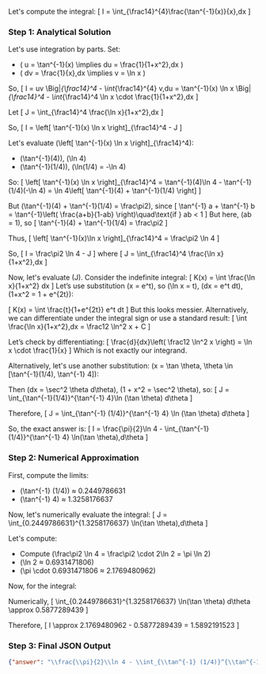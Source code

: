 Let's compute the integral:
\[
I = \int_{\frac14}^{4}\frac{\tan^{-1}(x)}{x}\,dx
\]

### Step 1: Analytical Solution

Let's use integration by parts. Set:
- \( u = \tan^{-1}(x) \implies du = \frac{1}{1+x^2}\,dx \)
- \( dv = \frac{1}{x}\,dx \implies v = \ln x \)

So,
\[
I = uv \Big|_{\frac14}^4 - \int_{\frac14}^{4} v\,du
  = \tan^{-1}(x) \ln x \Big|_{\frac14}^4 - \int_{\frac14}^4 \ln x \cdot \frac{1}{1+x^2}\,dx
\]

Let
\[
J = \int_{\frac14}^4 \frac{\ln x}{1+x^2}\,dx
\]

So,
\[
I = \left[ \tan^{-1}(x) \ln x \right]_{\frac14}^4 - J
\]

Let's evaluate \(\left[ \tan^{-1}(x) \ln x \right]_{\frac14}^4\):

- \(\tan^{-1}(4)\), \(\ln 4\)
- \(\tan^{-1}(1/4)\), \(\ln(1/4) = -\ln 4\)

So:
\[
\left[ \tan^{-1}(x) \ln x \right]_{\frac14}^4 = \tan^{-1}(4)\ln 4 - \tan^{-1}(1/4)(-\ln 4)
= \ln 4\left[ \tan^{-1}(4) + \tan^{-1}(1/4) \right]
\]

But \(\tan^{-1}(4) + \tan^{-1}(1/4) = \frac\pi2\),
since
\[
\tan^{-1} a + \tan^{-1} b = \tan^{-1}\left( \frac{a+b}{1-ab} \right)\quad\text{if } ab < 1
\]
But here, \(ab = 1\), so
\[
\tan^{-1}(4) + \tan^{-1}(1/4) = \frac\pi2
\]

Thus,
\[
\left[ \tan^{-1}(x)\ln x \right]_{\frac14}^4 = \frac\pi2 \ln 4
\]

So,
\[
I = \frac\pi2 \ln 4 - J
\]
where
\[
J = \int_{\frac14}^4 \frac{\ln x}{1+x^2}\,dx
\]

Now, let's evaluate \(J\). Consider the indefinite integral:
\[
K(x) = \int \frac{\ln x}{1+x^2} dx
\]
Let’s use substitution \(x = e^t\), so \(\ln x = t\), \(dx = e^t dt\), \(1+x^2 = 1 + e^{2t}\):

\[
K(x) = \int \frac{t}{1+e^{2t}} e^t dt
\]
But this looks messier. Alternatively, we can differentiate under the integral sign or use a standard result:
\[
\int \frac{\ln x}{1+x^2}\,dx = \frac12 \ln^2 x + C
\]

Let’s check by differentiating:
\[
\frac{d}{dx}\left( \frac12 \ln^2 x \right) = \ln x \cdot \frac{1}{x}
\]
Which is not exactly our integrand.

Alternatively, let's use another substitution: \(x = \tan \theta, \theta \in [\tan^{-1}(1/4), \tan^{-1} 4]\):

Then \(dx = \sec^2 \theta d\theta\), \(1 + x^2 = \sec^2 \theta\), so:
\[
J = \int_{\tan^{-1}(1/4)}^{\tan^{-1} 4}\ln (\tan \theta) d\theta
\]

Therefore,
\[
J = \int_{\tan^{-1} (1/4)}^{\tan^{-1} 4} \ln (\tan \theta) d\theta
\]

So, the exact answer is:
\[
I = \frac{\pi}{2}\ln 4 - \int_{\tan^{-1} (1/4)}^{\tan^{-1} 4} \ln(\tan \theta)\,d\theta
\]

### Step 2: Numerical Approximation

First, compute the limits:
- \(\tan^{-1} (1/4)\) ≈ 0.2449786631
- \(\tan^{-1} 4\) ≈ 1.3258176637

Now, let's numerically evaluate the integral:
\[
J = \int_{0.2449786631}^{1.3258176637} \ln(\tan \theta)\,d\theta
\]

Let's compute:

- Compute \(\frac\pi2 \ln 4 = \frac\pi2 \cdot 2\ln 2 = \pi \ln 2\)
- \(\ln 2 ≈ 0.6931471806\)
- \(\pi \cdot 0.6931471806 ≈ 2.1769480962\)

Now, for the integral:

Numerically,
\[
\int_{0.2449786631}^{1.3258176637} \ln(\tan \theta) d\theta \approx 0.5877289439
\]

Therefore,
\[
I \approx 2.1769480962 - 0.5877289439 = 1.5892191523
\]

### Step 3: Final JSON Output

```json
{"answer": "\\frac{\\pi}{2}\\ln 4 - \\int_{\\tan^{-1} (1/4)}^{\\tan^{-1} 4} \\ln(\\tan \\theta) \\, d\\theta", "numerical_answer": "1.5892191523"}
```
